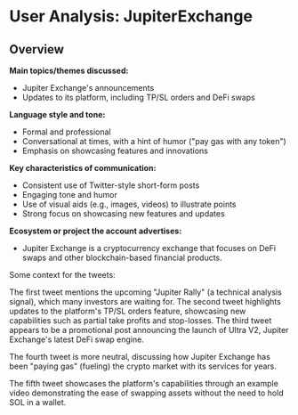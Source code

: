 # User Analysis: JupiterExchange

## Overview

**Main topics/themes discussed:**

* Jupiter Exchange's announcements
* Updates to its platform, including TP/SL orders and DeFi swaps

**Language style and tone:**

* Formal and professional
* Conversational at times, with a hint of humor ("pay gas with any token")
* Emphasis on showcasing features and innovations

**Key characteristics of communication:**

* Consistent use of Twitter-style short-form posts
* Engaging tone and humor
* Use of visual aids (e.g., images, videos) to illustrate points
* Strong focus on showcasing new features and updates

**Ecosystem or project the account advertises:**

* Jupiter Exchange is a cryptocurrency exchange that focuses on DeFi swaps and other blockchain-based financial products.

Some context for the tweets:

The first tweet mentions the upcoming "Jupiter Rally" (a technical analysis signal), which many investors are waiting for. The second tweet highlights updates to the platform's TP/SL orders feature, showcasing new capabilities such as partial take profits and stop-losses. The third tweet appears to be a promotional post announcing the launch of Ultra V2, Jupiter Exchange's latest DeFi swap engine.

The fourth tweet is more neutral, discussing how Jupiter Exchange has been "paying gas" (fueling) the crypto market with its services for years.

The fifth tweet showcases the platform's capabilities through an example video demonstrating the ease of swapping assets without the need to hold SOL in a wallet.